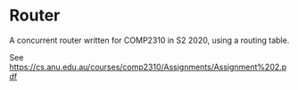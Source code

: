 # Router

A concurrent router written for COMP2310 in S2 2020, using a routing table. 

See https://cs.anu.edu.au/courses/comp2310/Assignments/Assignment%202.pdf 
